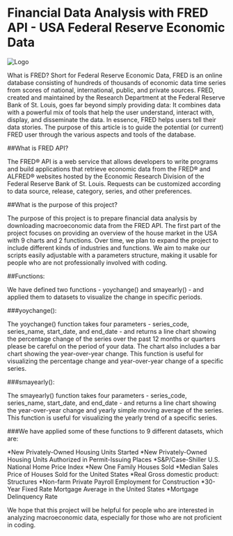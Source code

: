 
# Financial Data Analysis with FRED API - USA Federal Reserve Economic Data

![Logo](https://fred.stlouisfed.org/images/fred-logo-2x.png)

What is FRED? Short for Federal Reserve Economic Data, FRED is an online database consisting of hundreds of thousands of economic data time series from scores of national, international, public, and private sources. FRED, created and maintained by the Research Department at the Federal Reserve Bank of St. Louis, goes far beyond simply providing data: It combines data with a powerful mix of tools that help the user understand, interact with, display, and disseminate the data. In essence, FRED helps users tell their data stories. The purpose of this article is to guide the potential (or current) FRED user through the various aspects and tools of the database.

##What is FRED API? 

The FRED® API is a web service that allows developers to write programs and build applications that retrieve economic data from the FRED® and ALFRED® websites hosted by the Economic Research Division of the Federal Reserve Bank of St. Louis. Requests can be customized according to data source, release, category, series, and other preferences.

##What is the purpose of this project?

The purpose of this project is to prepare financial data analysis by downloading macroeconomic data from the FRED API. The first part of the project focuses on providing an overview of the house market in the USA with 9 charts and 2 functions. Over time, we plan to expand the project to include different kinds of industries and functions. We aim to make our scripts easily adjustable with a parameters structure, making it usable for people who are not professionally involved with coding.

##Functions:

We have defined two functions - yoychange() and smayearly() - and applied them to datasets to visualize the change in specific periods.

###yoychange():

The yoychange() function takes four parameters - series_code, series_name, start_date, and end_date - and returns a line chart showing the percentage change of the series over the past 12 months or quarters please be careful on the period of your data. The chart also includes a bar chart showing the year-over-year change. This function is useful for visualizing the percentage change and year-over-year change of a specific series.

###smayearly():

The smayearly() function takes four parameters - series_code, series_name, start_date, and end_date - and returns a line chart showing the year-over-year change and yearly simple moving average of the series. This function is useful for visualizing the yearly trend of a specific series.


###We have applied some of these functions to 9 different datasets, which are:

*New Privately-Owned Housing Units Started
*New Privately-Owned Housing Units Authorized in Permit-Issuing Places
*S&P/Case-Shiller U.S. National Home Price Index
*New One Family Houses Sold
*Median Sales Price of Houses Sold for the United States
*Real Gross domestic product: Structures
*Non-farm Private Payroll Employment for Construction
*30-Year Fixed Rate Mortgage Average in the United States
*Mortgage Delinquency Rate

We hope that this project will be helpful for people who are interested in analyzing macroeconomic data, especially for those who are not proficient in coding.









    
